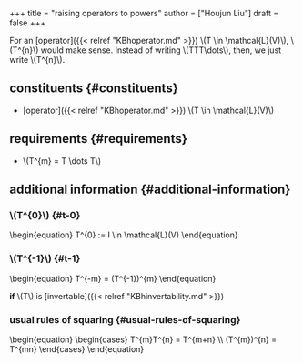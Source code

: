 +++
title = "raising operators to powers"
author = ["Houjun Liu"]
draft = false
+++

For an [operator]({{< relref "KBhoperator.md" >}}) \\(T \in \mathcal{L}(V)\\), \\(T^{n}\\) would make sense. Instead of writing \\(TTT\dots\\), then, we just write \\(T^{n}\\).


## constituents {#constituents}

-   [operator]({{< relref "KBhoperator.md" >}}) \\(T \in \mathcal{L}(V)\\)


## requirements {#requirements}

-   \\(T^{m} = T \dots T\\)


## additional information {#additional-information}


### \\(T^{0}\\) {#t-0}

\begin{equation}
T^{0} := I \in \mathcal{L}(V)
\end{equation}


### \\(T^{-1}\\) {#t-1}

\begin{equation}
T^{-m} = (T^{-1})^{m}
\end{equation}

**if** \\(T\\) is [invertable]({{< relref "KBhinvertability.md" >}})


### usual rules of squaring {#usual-rules-of-squaring}

\begin{equation}
\begin{cases}
T^{m}T^{n} = T^{m+n} \\\\
(T^{m})^{n} = T^{mn}
\end{cases}
\end{equation}
